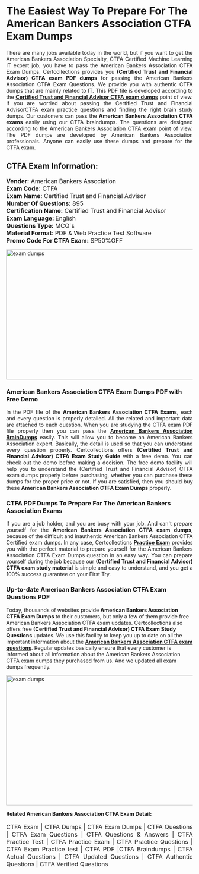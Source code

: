 <h1>The Easiest Way To Prepare For The American Bankers Association CTFA Exam Dumps</h1> <p style="text-align:justify">There are many jobs available today in the world, but if you want to get the American Bankers Association Specialty, CTFA Certified Machine Learning IT expert job, you have to pass the American Bankers Association CTFA Exam Dumps. Certcollections provides you <strong>(Certified Trust and Financial Advisor) CTFA exam PDF dumps</strong> for passing the American Bankers Association CTFA Exam Questions. We provide you with authentic CTFA dumps that are mainly related to IT. This PDF file is developed according to the <a href="https://www.certsofficial.com/american-bankers-association/ctfa-questions"><strong>Certified Trust and Financial Advisor CTFA exam dumps</strong></a> point of view. If you are worried about passing the Certified Trust and Financial AdvisorCTFA exam practice questions and finding the right brain study dumps. Our customers can pass the <strong>American Bankers Association CTFA exams </strong>easily using our CTFA braindumps. The questions are designed according to the American Bankers Association CTFA exam point of view. The PDF dumps are developed by American Bankers Association professionals. Anyone can easily use these dumps and prepare for the CTFA exam.</p> <h2><strong>CTFA Exam Information:</strong></h2> <p><span style="font-size:16px"><strong>Vender:</strong> American Bankers Association<br /> <strong>Exam Code:</strong> CTFA<br /> <strong>Exam Name:</strong> Certified Trust and Financial Advisor<br /> <strong>Number Of Questions:</strong> 895<br /> <strong>Certification Name:</strong> Certified Trust and Financial Advisor<br /> <strong>Exam Language: </strong>English<br /> <strong>Questions Type:</strong> MCQ`s<br /> <strong>Material Format: </strong>PDF & Web Practice Test Software<br /> <strong>Promo Code For CTFA Exam:</strong> SP50%OFF</span></p> <p><a href="https://www.certsofficial.com/american-bankers-association/ctfa-questions" rel="no-follow"><img alt="exam dumps" src="https://www.certcollections.com/uploads/content/certsofficial.jpg" style="height:350px; width:750px" /></a></p> <h3><strong>American Bankers Association CTFA Exam Dumps PDF with Free Demo</strong></h3> <p style="text-align:justify">In the PDF file of the <strong>American Bankers Association CTFA Exams</strong>, each and every question is properly detailed. All the related and important data are attached to each question. When you are studying the CTFA exam PDF file properly then you can pass the <a href="https://www.certsofficial.com/american-bankers-association-dumps"><strong>American Bankers Association BrainDumps</strong></a> easily. This will allow you to become an American Bankers Association expert. Basically, the detail is used so that you can understand every question properly. Certcollections offers <strong>(Certified Trust and Financial Advisor) CTFA Exam Study Guide</strong> with a free demo. You can check out the demo before making a decision. The free demo facility will help you to understand the (Certified Trust and Financial Advisor) CTFA exam dumps properly before purchasing, whether you can purchase these dumps for the proper price or not. If you are satisfied, then you should buy these <strong>American Bankers Association CTFA Exam Dumps</strong> properly.</p> <h3><strong>CTFA PDF Dumps To Prepare For The American Bankers Association Exams</strong></h3> <p style="text-align:justify">If you are a job holder, and you are busy with your job. And can't prepare yourself for the <strong>American Bankers Association CTFA exam dumps</strong>, because of the difficult and inauthentic American Bankers Association CTFA Certified exam dumps. In any case, Certcollections <strong><a href="https://www.certsofficial.com/">Practice Exam</a></strong> provides you with the perfect material to prepare yourself for the American Bankers Association CTFA Exam Dumps question in an easy way. You can prepare yourself during the job because our <strong>(Certified Trust and Financial Advisor) CTFA exam study material</strong> is simple and easy to understand, and you get a 100% success guarantee on your First Try.</p> <h3><strong>Up-to-date American Bankers Association CTFA Exam Questions PDF</strong></h3> <p>Today, thousands of websites provide <strong>American Bankers Association CTFA Exam Dumps</strong> to their customers, but only a few of them provide free American Bankers Association CTFA exam updates. Certcollections also offers free <strong>(Certified Trust and Financial Advisor) CTFA Exam Study Questions</strong> updates. We use this facility to keep you up to date on all the important information about the <a href="https://www.certsofficial.com/american-bankers-association/ctfa-questions"><strong>American Bankers Association CTFA exam questions</strong></a>. Regular updates basically ensure that every customer is informed about all information about the American Bankers Association CTFA exam dumps they purchased from us. And we updated all exam dumps frequently.</p> <p><a href="https://www.certsofficial.com/american-bankers-association/ctfa-questions"><img alt="exam dumps " src="https://www.certcollections.com/uploads/content/certsofficial2.jpg" style="height:350px; width:750px" /></a></p> <p style="text-align:justify"><span style="font-size:14px"><strong>Related American Bankers Association CTFA Exam Detail:</strong></span><br /> <br /> <span style="font-size:16px">CTFA Exam | CTFA Dumps | CTFA Exam Dumps | CTFA Questions | CTFA Exam Questions | CTFA Questions & Answers | CTFA Practice Test | CTFA Practice Exam | CTFA Practice Questions | CTFA Exam Practice test | CTFA PDF |CTFA Braindumps | CTFA Actual Questions | CTFA Updated Questions | CTFA Authentic Questions | CTFA Verified Questions</span></p>
